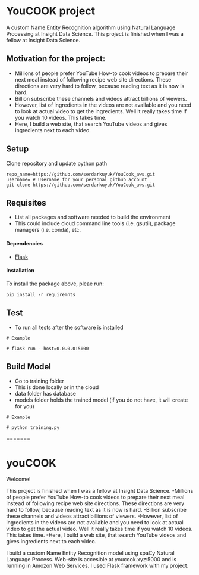 # YouCOOK project

A custom Name Entity Recognition algorithm using Natural Language Processing at Insight Data Science.
This project is finished when I was a fellow at Insight Data Science. 

## Motivation for the project:
- Millions of people prefer YouTube How-to cook videos to prepare their next meal instead of following recipe web site directions. These directions are very hard to follow, because reading text as it is now is hard. 
- Billion subscribe these channels and videos attract billions of viewers. 
- However, list of ingredients in the videos are not available and you need to look at actual video to get the ingredients. Well it really takes time if you watch 10 videos. This takes time. 
- Here, I build a web site, that search YouTube videos and gives ingredients next to each video.

## Setup
Clone repository and update python path
```
repo_name=https://github.com/serdarkuyuk/YouCook_aws.git
username= # Username for your personal github account
git clone https://github.com/serdarkuyuk/YouCook_aws.git
```

## Requisites

- List all packages and software needed to build the environment
- This could include cloud command line tools (i.e. gsutil), package managers (i.e. conda), etc.

#### Dependencies

- [Flask](https://flask.palletsprojects.com/en/1.1.x/)

#### Installation
To install the package above, pleae run:
```shell
pip install -r requiremnts
```

## Test
- To run all tests after the software is installed
```
# Example

# flask run --host=0.0.0.0:5000
```

## Build Model
- Go to training folder
- This is done locally or in the cloud
- data folder has database
- models folder holds the trained model (if you do not have, it will create for you)
```
# Example

# python training.py
```
=======
# youCOOK

Welcome!

This project is finished when I was a fellow at Insight Data Science.
  -Millions of people prefer YouTube How-to cook videos to prepare their next meal instead of following recipe web site directions. These directions are very hard to follow, because reading text as it is now is hard. 
  -Billion subscribe these channels and videos attract billions of viewers.
  -However, list of ingredients in the videos are not available and you need to look at actual video to get the actual video. Well it really takes time if you watch 10 videos. This takes time. 
  -Here, I build a web site, that search YouTube videos and gives ingredients next to each video.

I build a custom Name Entity Recognition model using spaCy Natural Language Process. Web-site is accesible at youcook.xyz:5000 and is running in Amozon Web Services. I used Flask framework with my project.
